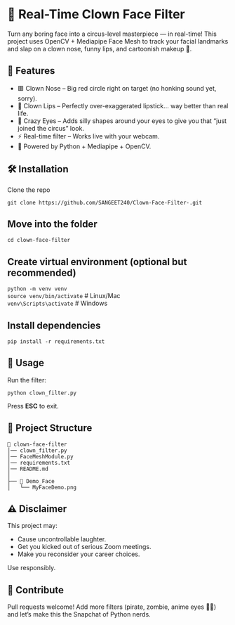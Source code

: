 # 🤡 Real-Time Clown Face Filter

Turn any boring face into a circus-level masterpiece — in real-time!
This project uses OpenCV + Mediapipe Face Mesh to track your facial landmarks and slap on a clown nose, funny lips, and cartoonish makeup 🎨.

## 🎪 Features

- 🟥 Clown Nose – Big red circle right on target (no honking sound yet, sorry).
- 👄 Clown Lips – Perfectly over-exaggerated lipstick… way better than real life.
- 👀 Crazy Eyes – Adds silly shapes around your eyes to give you that “just joined the circus” look.
- ⚡ Real-time filter – Works live with your webcam.
- 🤖 Powered by Python + Mediapipe + OpenCV.

## 🛠 Installation

Clone the repo

```
git clone https://github.com/SANGEET240/Clown-Face-Filter-.git
```

## Move into the folder

```
cd clown-face-filter
```

## Create virtual environment (optional but recommended)

```python -m venv venv```  
```source venv/bin/activate```   # Linux/Mac  
```venv\Scripts\activate```      # Windows  

## Install dependencies

```
pip install -r requirements.txt
```

## 🚀 Usage

Run the filter:

```
python clown_filter.py
```

Press **ESC** to exit.


## 📂 Project Structure

```
📁 clown-face-filter
│── clown_filter.py
│── FaceMeshModule.py
│── requirements.txt
│── README.md
│
├── 📁 Demo_Face
│   └── MyFaceDemo.png
```

## ⚠️ Disclaimer

This project may:

- Cause uncontrollable laughter.
- Get you kicked out of serious Zoom meetings.
- Make you reconsider your career choices.

Use responsibly.

## 🌟 Contribute

Pull requests welcome! Add more filters (pirate, zombie, anime eyes 👀✨) and let’s make this the Snapchat of Python nerds.